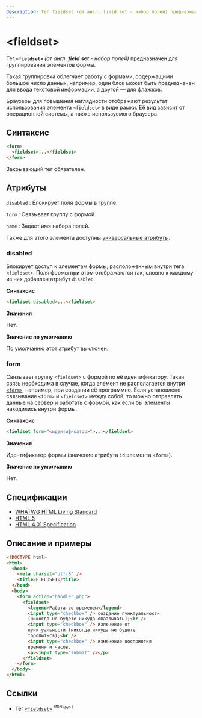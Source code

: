 ```yaml
---
description: Тег fieldset (от англ. field set - набор полей) предназначен для группирования элементов формы
---
```


# &lt;fieldset&gt;

Тег **`<fieldset>`** _(от англ. **field** **set** - набор полей)_ предназначен для группирования элементов формы.

Такая группировка облегчает работу с формами, содержащими большое число данных, например, один блок может быть предназначен для ввода текстовой информации, а другой — для флажков.

Браузеры для повышения наглядности отображают результат использования элемента `<fieldset>` в виде рамки. Её вид зависит от операционной системы, а также используемого браузера.

## Синтаксис

```html
<form>
  <fieldset>...</fieldset>
</form>
```

Закрывающий тег обязателен.

## Атрибуты

`disabled`
: Блокирует поля формы в группе.

`form`
: Связывает группу с формой.

`name`
: Задает имя набора полей.

Также для этого элемента доступны [универсальные атрибуты](uni-attr.md).

### disabled

Блокирует доступ к элементам формы, расположенным внутри тега `<fieldset>`. Поля формы при этом отображаются так, словно к каждому из них добавлен атрибут `disabled`.

**Синтаксис**

```html
<fieldset disabled>...</fieldset>
```

**Значения**

Нет.

**Значение по умолчанию**

По умолчанию этот атрибут выключен.

### form

Связывает группу `<fieldset>` с формой по её идентификатору. Такая связь необходима в случае, когда элемент не располагается внутри [`<form>`](form.md), например, при создании её программно. Если установлено связывание `<form>` и `<fieldset>` между собой, то можно отправлять данные на сервер и работать с формой, как если бы элементы находились внутри формы.

**Синтаксис**

```html
<fieldset form="<идентификатор>">...</fieldset>
```

**Значения**

Идентификатор формы (значение атрибута `id` элемента `<form>`).

**Значение по умолчанию**

Нет.

## Спецификации

- [WHATWG HTML Living Standard](https://html.spec.whatwg.org/multipage/forms.html#the-fieldset-element)
- [HTML 5](http://www.w3.org/TR/html5/forms.html#the-fieldset-element)
- [HTML 4.01 Specification](http://www.w3.org/TR/html401/interact/forms.html#h-17.10)

## Описание и примеры

```html
<!DOCTYPE html>
<html>
  <head>
    <meta charset="utf-8" />
    <title>FIELDSET</title>
  </head>
  <body>
    <form action="handler.php">
      <fieldset>
        <legend>Работа со временем</legend>
        <input type="checkbox" /> создание пунктуальности
        (никогда не будете никуда опаздывать);<br />
        <input type="checkbox" /> излечение от
        пунктуальности (никогда никуда не будете
        торопиться);<br />
        <input type="checkbox" /> изменение восприятия
        времени и часов.
        <p><input type="submit" /></p>
      </fieldset>
    </form>
  </body>
</html>
```

## Ссылки

- Тег [`<fieldset>`](https://developer.mozilla.org/ru/docs/Web/HTML/Element/fieldset) <sup><small>MDN (рус.)</small></sup>
